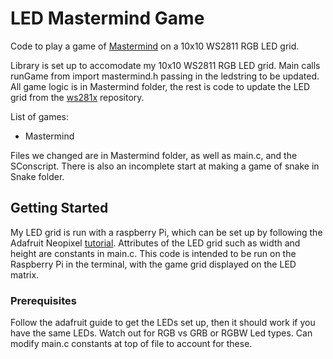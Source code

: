 # LED Mastermind Game

Code to play a game of [Mastermind](https://en.wikipedia.org/wiki/Mastermind_(board_game)) on a 10x10 WS2811 RGB LED grid.

Library is set up to accomodate my 10x10 WS2811 RGB LED grid.
Main calls runGame from import mastermind.h passing in the ledstring to be updated.
All game logic is in Mastermind folder, the rest is code to update the LED grid from the [ws281x](https://github.com/jgarff/rpi_ws281x) repository.

List of games:
- Mastermind

Files we changed are in Mastermind folder, as well as main.c, and the SConscript.
There is also an incomplete start at making a game of snake in Snake folder.

## Getting Started

My LED grid is run with a raspberry Pi, which can be set up by following the Adafruit Neopixel [tutorial](https://learn.adafruit.com/neopixels-on-raspberry-pi). Attributes of the LED grid such as width and height are constants in main.c. This code is intended to be run on the Raspberry Pi in the terminal, with the game grid displayed on the LED matrix.


### Prerequisites

Follow the adafruit guide to get the LEDs set up, then it should work if you have the same LEDs. Watch out for RGB vs GRB or RGBW Led types. Can modify main.c constants at top of file to account for these.

